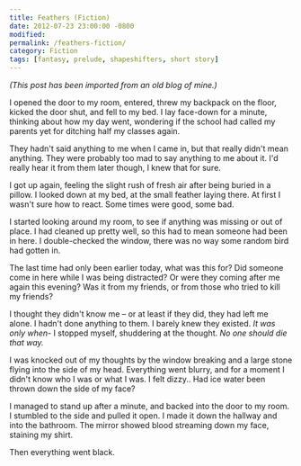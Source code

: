 ```yaml
---
title: Feathers (Fiction)
date: 2012-07-23 23:00:00 -0800
modified: 
permalink: /feathers-fiction/
category: Fiction
tags: [fantasy, prelude, shapeshifters, short story]
---
```


_(This post has been imported from an old blog of mine.)_

I opened the door to my room, entered, threw my backpack on the floor, kicked the door shut, and fell to my bed. I lay face-down for a minute, thinking about how my day went, wondering if the school had called my parents yet for ditching half my classes again.

They hadn't said anything to me when I came in, but that really didn't mean anything. They were probably too mad to say anything to me about it. I'd really hear it from them later though, I knew that for sure.

I got up again, feeling the slight rush of fresh air after being buried in a pillow. I looked down at my bed, at the small feather laying there. At first I wasn't sure how to react. Some times were good, some bad.

I started looking around my room, to see if anything was missing or out of place. I had cleaned up pretty well, so this had to mean someone had been in here. I double-checked the window, there was no way some random bird had gotten in.

The last time had only been earlier today, what was this for? Did someone come in here while I was being distracted? Or were they coming after me again this evening? Was it from my friends, or from those who tried to kill my friends?

I thought they didn't know me – or at least if they did, they had left me alone. I hadn't done anything to them. I barely knew they existed. *It was only when-* I stopped myself, shuddering at the thought. *No one should die that way.*

I was knocked out of my thoughts by the window breaking and a large stone flying into the side of my head. Everything went blurry, and for a moment I didn't know who I was or what I was. I felt dizzy.. Had ice water been thrown down the side of my face?

I managed to stand up after a minute, and backed into the door to my room. I stumbled to the side and pulled it open. I made it down the hallway and into the bathroom. The mirror showed blood streaming down my face, staining my shirt.

Then everything went black.
